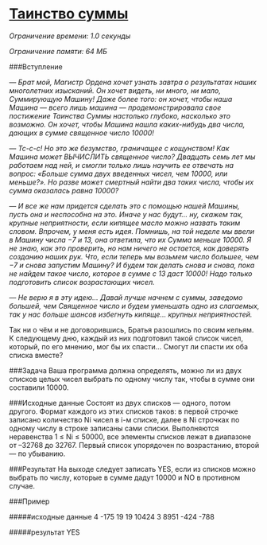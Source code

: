 # [Таинство суммы](http://acm.timus.ru/problem.aspx?space=1&num=1021)

_Ограничение времени: 1.0 секунды_

_Ограничение памяти: 64 МБ_

###Вступление

*— Брат мой, Магистр Ордена хочет узнать завтра о результатах наших многолетних изысканий. Он хочет видеть, ни много, ни мало, Суммирующую Машину! Даже более того: он хочет, чтобы наша Машина — всего лишь машина — продемонстрировала свое постижение Таинства Суммы настолько глубоко, насколько это возможно. Он хочет, чтобы Машина нашла каких-нибудь два числа, дающих в сумме священное число 10000!*

*— Тс-с-с! Но это же безумство, граничащее с кощунством! Как Машина может ВЫЧИСЛИТЬ священное число? Двадцать семь лет мы работаем над ней, и смогли только лишь научить ее отвечать на вопрос: «Больше сумма двух введенных чисел, чем 10000, или меньше?». Но разве может смертный найти два таких числа, чтобы их сумма оказалась равна 10000?*

*— И все же нам придется сделать это с помощью нашей Машины, пусть она и неспособна на это. Иначе у нас будут… ну, скажем так, крупные неприятности, если кипящее масло можно назвать таким словом. Впрочем, у меня есть идея. Помнишь, на той неделе мы ввели в Машину числа −7 и 13, она ответила, что их Сумма меньше 10000. Я не знаю, как это проверить, но нам ничего не остается, как доверять созданию наших рук. Что, если теперь мы возьмем число большее, чем −7 и снова запустим Машину? И будем так делать снова и снова, пока не найдем такое число, которое в сумме с 13 даст 10000! Надо только подготовить список возрастающих чисел.*

*— Не верю я в эту идею… Давай лучше начнем с суммы, заведомо большей, чем Священное число и будем уменьшать одно из слагаемых, так у нас больше шансов избегнуть кипяще… крупных неприятностей.*

Так ни о чём и не договорившись, Братья разошлись по своим кельям. К следующему дню, каждый из них подготовил такой список чисел, который, по его мнению, мог бы их спасти… Смогут ли спасти их оба списка вместе?

###Задача
Ваша программа должна определять, можно ли из двух списков целых чисел выбрать по одному числу так, чтобы в сумме они составили 10000.


###Исходные данные
Состоят из двух списков — одного, потом другого. Формат каждого из этих списков таков: в первой строчке записано количество Ni чисел в i-м списке, далее в Ni строчках по одному числу в строке записаны сами списки. Выполняются неравенства 1 ≤ Ni ≤ 50000, все элементы списков лежат в диапазоне от –32768 до 32767. Первый список упорядочен по возрастанию, второй — по убыванию.


###Результат
На выходе следует записать YES, если из списков можно выбрать по числу, которые в сумме дадут 10000 и NO в противном случае.


###Пример

#####исходные данные
    4
    -175
    19
    19
    10424
    3
    8951
    -424
    -788

#####результат
    YES
